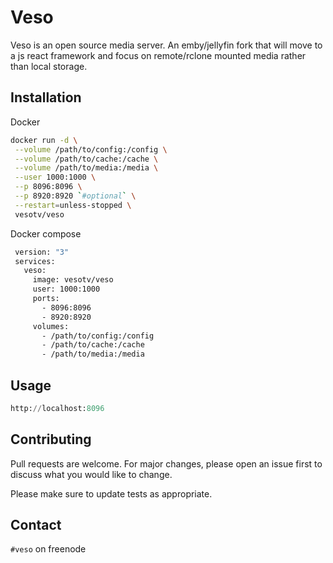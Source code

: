 # Veso

Veso is an open source media server. An emby/jellyfin fork that will move to a js react framework and focus on remote/rclone mounted media rather than local storage.

## Installation

Docker

```bash
docker run -d \
 --volume /path/to/config:/config \
 --volume /path/to/cache:/cache \
 --volume /path/to/media:/media \
 --user 1000:1000 \
 --p 8096:8096 \
 --p 8920:8920 `#optional` \
 --restart=unless-stopped \
 vesotv/veso
```
Docker compose
```bash
 version: "3"
 services:
   veso:
     image: vesotv/veso
     user: 1000:1000
     ports:
       - 8096:8096
       - 8920:8920
     volumes:
       - /path/to/config:/config
       - /path/to/cache:/cache
       - /path/to/media:/media
```

## Usage

```python
http://localhost:8096
```

## Contributing
Pull requests are welcome. For major changes, please open an issue first to discuss what you would like to change.

Please make sure to update tests as appropriate.

## Contact
``#veso`` on freenode
